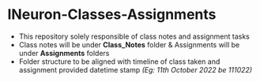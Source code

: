 # INeuron-Classes-Assignments

<ul>
<li> This repository solely responsible of class notes and assignment tasks</li>
<li> Class notes will be under <b>Class_Notes</b> folder & Assignments will be under <b>Assignments</b> folders</li>
<li> Folder structure to be aligned with timeline of class taken and assignment provided datetime stamp <i>(Eg: 11th October 2022 be 111022)</i></li>
</ul>
